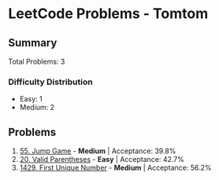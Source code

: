 # LeetCode Problems - Tomtom

## Summary
Total Problems: 3

### Difficulty Distribution

- Easy: 1
- Medium: 2

## Problems

1. [55. Jump Game](https://leetcode.com/problems/jump-game/) - **Medium** | Acceptance: 39.8%
2. [20. Valid Parentheses](https://leetcode.com/problems/valid-parentheses/) - **Easy** | Acceptance: 42.7%
3. [1429. First Unique Number](https://leetcode.com/problems/first-unique-number/) - **Medium** | Acceptance: 56.2%